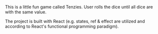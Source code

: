 This is a little fun game called Tenzies.
User rolls the dice until all dice are with the same value.

The project is built with React (e.g. states, ref & effect are utilized and according to React's functional programming paradigm).
